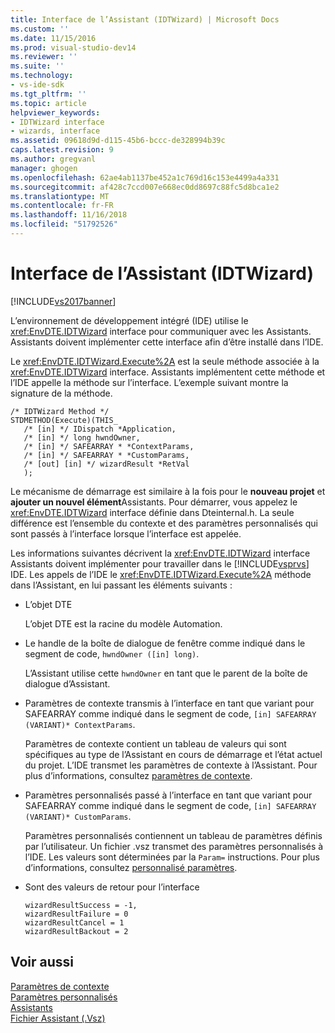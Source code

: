 ```yaml
---
title: Interface de l’Assistant (IDTWizard) | Microsoft Docs
ms.custom: ''
ms.date: 11/15/2016
ms.prod: visual-studio-dev14
ms.reviewer: ''
ms.suite: ''
ms.technology:
- vs-ide-sdk
ms.tgt_pltfrm: ''
ms.topic: article
helpviewer_keywords:
- IDTWizard interface
- wizards, interface
ms.assetid: 09618d9d-d115-45b6-bccc-de328994b39c
caps.latest.revision: 9
ms.author: gregvanl
manager: ghogen
ms.openlocfilehash: 62ae4ab1137be452a1c769d16c153e4499a4a331
ms.sourcegitcommit: af428c7ccd007e668ec0dd8697c88fc5d8bca1e2
ms.translationtype: MT
ms.contentlocale: fr-FR
ms.lasthandoff: 11/16/2018
ms.locfileid: "51792526"
---
```

# <a name="wizard-interface-idtwizard"></a>Interface de l’Assistant (IDTWizard)
[!INCLUDE[vs2017banner](../../includes/vs2017banner.md)]

L’environnement de développement intégré (IDE) utilise le <xref:EnvDTE.IDTWizard> interface pour communiquer avec les Assistants. Assistants doivent implémenter cette interface afin d’être installé dans l’IDE.  
  
 Le <xref:EnvDTE.IDTWizard.Execute%2A> est la seule méthode associée à la <xref:EnvDTE.IDTWizard> interface. Assistants implémentent cette méthode et l’IDE appelle la méthode sur l’interface. L’exemple suivant montre la signature de la méthode.  
  
```  
/* IDTWizard Method */  
STDMETHOD(Execute)(THIS_  
   /* [in] */ IDispatch *Application,  
   /* [in] */ long hwndOwner,  
   /* [in] */ SAFEARRAY * *ContextParams,  
   /* [in] */ SAFEARRAY * *CustomParams,  
   /* [out] [in] */ wizardResult *RetVal  
   );  
```  
  
 Le mécanisme de démarrage est similaire à la fois pour le **nouveau projet** et **ajouter un nouvel élément**Assistants. Pour démarrer, vous appelez le <xref:EnvDTE.IDTWizard> interface définie dans Dteinternal.h. La seule différence est l’ensemble du contexte et des paramètres personnalisés qui sont passés à l’interface lorsque l’interface est appelée.  
  
 Les informations suivantes décrivent la <xref:EnvDTE.IDTWizard> interface Assistants doivent implémenter pour travailler dans le [!INCLUDE[vsprvs](../../includes/vsprvs-md.md)] IDE. Les appels de l’IDE le <xref:EnvDTE.IDTWizard.Execute%2A> méthode dans l’Assistant, en lui passant les éléments suivants :  
  
-   L’objet DTE  
  
     L’objet DTE est la racine du modèle Automation.  
  
-   Le handle de la boîte de dialogue de fenêtre comme indiqué dans le segment de code, `hwndOwner ([in] long)`.  
  
     L’Assistant utilise cette `hwndOwner` en tant que le parent de la boîte de dialogue d’Assistant.  
  
-   Paramètres de contexte transmis à l’interface en tant que variant pour SAFEARRAY comme indiqué dans le segment de code, `[in] SAFEARRAY (VARIANT)* ContextParams`.  
  
     Paramètres de contexte contient un tableau de valeurs qui sont spécifiques au type de l’Assistant en cours de démarrage et l’état actuel du projet. L’IDE transmet les paramètres de contexte à l’Assistant. Pour plus d’informations, consultez [paramètres de contexte](../../extensibility/internals/context-parameters.md).  
  
-   Paramètres personnalisés passé à l’interface en tant que variant pour SAFEARRAY comme indiqué dans le segment de code, `[in] SAFEARRAY (VARIANT)* CustomParams`.  
  
     Paramètres personnalisés contiennent un tableau de paramètres définis par l’utilisateur. Un fichier .vsz transmet des paramètres personnalisés à l’IDE. Les valeurs sont déterminées par la `Param=` instructions. Pour plus d’informations, consultez [personnalisé paramètres](../../extensibility/internals/custom-parameters.md).  
  
-   Sont des valeurs de retour pour l’interface  
  
    ```  
    wizardResultSuccess = -1,  
    wizardResultFailure = 0  
    wizardResultCancel = 1  
    wizardResultBackout = 2  
    ```  
  
## <a name="see-also"></a>Voir aussi  
 [Paramètres de contexte](../../extensibility/internals/context-parameters.md)   
 [Paramètres personnalisés](../../extensibility/internals/custom-parameters.md)   
 [Assistants](../../extensibility/internals/wizards.md)   
 [Fichier Assistant (.Vsz)](../../extensibility/internals/wizard-dot-vsz-file.md)

